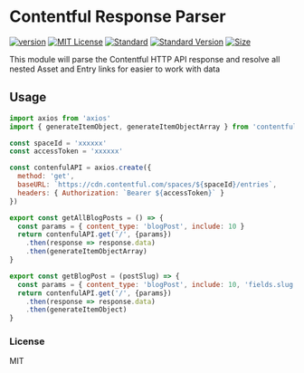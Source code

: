 # Contentful Response Parser

[![version][version]](http://npm.im/contentful-response-parser)
[![MIT License][MIT License]](http://opensource.org/licenses/MIT)
[![Standard][Standard]](http://standardjs.com)
[![Standard Version][Standard Version]](https://github.com/conventional-changelog/standard-version)
[![Size][Size]](https://unpkg.com/contentful-response-parser)

This module will parse the Contentful HTTP API response and resolve all nested Asset and Entry links for easier to work with data

## Usage

```js
import axios from 'axios'
import { generateItemObject, generateItemObjectArray } from 'contentful-response-parser'

const spaceId = 'xxxxxx'
const accessToken = 'xxxxxx'

const contenfulAPI = axios.create({
  method: 'get',
  baseURL: `https://cdn.contentful.com/spaces/${spaceId}/entries`,
  headers: { Authorization: `Bearer ${accessToken}` }
})

export const getAllBlogPosts = () => {
  const params = { content_type: 'blogPost', include: 10 }
  return contenfulAPI.get('/', {params})
    .then(response => response.data)
    .then(generateItemObjectArray)
}

export const getBlogPost = (postSlug) => {
  const params = { content_type: 'blogPost', include: 10, 'fields.slug': postSlug }
  return contenfulAPI.get('/', {params})
    .then(response => response.data)
    .then(generateItemObject)
}
```

### License

MIT

[version]: https://img.shields.io/npm/v/contentful-response-parser.svg
[MIT License]: https://img.shields.io/npm/l/contentful-response-parser.svg
[Standard]: https://img.shields.io/badge/code%20style-standard-brightgreen.svg
[Standard Version]: https://img.shields.io/badge/release-standard%20version-brightgreen.svg
[Size]: https://badges.herokuapp.com/size/npm/contentful-response-parser?gzip=true&label=gzipped
